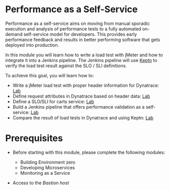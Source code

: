 # Performance as a Self-Service

Performance as a self-service aims on moving from manual sporadic execution and analysis of performance tests to a fully automated on-demand self-service model for developers. This provides early performance feedback and results in better performing software that gets deployed into production.

In this module you will learn how to write a load test with jMeter and how to integrate it into a Jenkins pipeline. The Jenkins pipeline will use [Keptn](https://keptn.sh/) to verify the load test result against the SLO / SLI definitions. 

To achieve this goal, you will learn how to:
* Write a jMeter load test with proper header information for Dynatrace: [Lab](./01_Write_Load_Test_Script)
* Define request attributes in Dynatrace based on header data: [Lab](./02_Define_Request_Attributes)
* Define a SLO/SLI for carts service: [Lab](./03_Define_Performance_Signature)
* Build a Jenkins pipeline that offers performance validation as a self-service: [Lab](./04_Define_Performance_Pipeline)
* Compare the result of load tests in Dynatrace and using Keptn: [Lab](./06_Compare_Tests_in_Dynatrace)


# Prerequisites

* Before starting with this module, please complete the following modules:
    * Building Environment zero
    * Developing Microservices
    * Monitoring as a Service

* Access to the *Bastion host*


